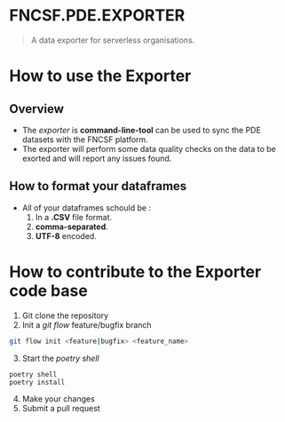 # FNCSF.PDE.EXPORTER
> A data exporter for serverless organisations.

# How to use the Exporter

## Overview

* The *exporter* is **command-line-tool** can be used to sync the PDE datasets with the FNCSF platform. 
* The exporter will perform some data quality checks on the data to be exorted and will report any issues found.

## How to format your dataframes

* All of your dataframes schould be :
    1. In a **.CSV** file format.
    2. **comma-separated**.
    3. **UTF-8** encoded.

# How to contribute to the Exporter code base

1. Git clone the repository
2. Init a *git flow* feature/bugfix branch
```bash
git flow init <feature|bugfix> <feature_name>
```
3. Start the *poetry shell*
```
poetry shell
poetry install
```
4. Make your changes
5. Submit a pull request